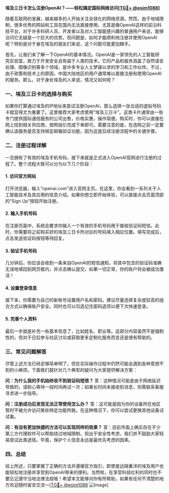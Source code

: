 **埃及三日卡怎么注册OpenAI？——轻松搞定国际网络访问[[TG💪+ @esim1088](https://t.me/s/esim1088)]**

随着互联网的发展，越来越多的人开始关注全球化的网络资源。然而，由于地域限制，很多优秀的网站和工具在国内无法直接使用。尤其是像OpenAI这样的前沿科技平台，对于许多科研人员、开发者以及对人工智能感兴趣的普通用户来说，能够访问它无疑是一个巨大的优势。但问题是，如何才能顺利地注册并使用OpenAI呢？特别是对于身在埃及的朋友们来说，这个问题可能更加棘手。

首先，让我们来了解一下OpenAI的基本情况。OpenAI是一家领先的人工智能研究实验室，致力于开发安全且有益于人类的技术。它的产品和服务涵盖了自然语言处理、图像识别等多个领域，是许多专业人士梦寐以求的学习和工作伙伴。不过，由于政策和技术上的原因，中国大陆地区的用户通常难以直接注册和使用OpenAI的服务。那么，对于身处埃及的人来说，情况又如何呢？

### 一、埃及三日卡的选择与购买

如果你打算通过埃及的IP地址来尝试注册OpenAI，那么选择一张合适的虚拟号码卡就显得尤为重要了。这里推荐大家考虑使用“埃及三日卡”。这类卡片通常由一些专门提供国际通信服务的公司出售，价格实惠，操作简便。购买时，你可以直接在网上找到相关供应商，按照指引完成下单即可。需要注意的是，在选购之前一定要确认该服务是否支持绑定邮箱验证功能，因为这是后续注册流程中的关键步骤。

### 二、注册过程详解

一旦拥有了有效的埃及手机号码，接下来就是正式进入OpenAI官网进行注册的过程了。整个流程大致可以分为以下几个阶段：

#### 1. 访问官方网站
打开浏览器，输入“openai.com”进入官网主页。在这里，你会看到一系列关于人工智能技术及其应用的信息介绍。如果你想立即开始体验，可以直接点击页面顶部的“Sign Up”按钮开始注册。

#### 2. 输入手机号码
在注册页面中，系统会要求你输入一个有效的手机号码用于接收验证码短信。此时，你需要将之前购买好的埃及三日卡所对应的号码填入相应位置。填写完成后，点击发送验证码按钮等待回复。

#### 3. 验证手机号码
几分钟后，你应该会收到一条来自OpenAI的短信通知。将其中包含的验证码准确无误地填回到网页框内，并点击确认提交。如果一切正常，你的账户将会被成功激活！

#### 4. 设置登录信息
接下来，你需要为自己的新账号设置用户名和密码。建议尽量选择复杂度较高的组合方式以确保账户安全。同时也可以勾选记住密码选项以便下次快速登录。

#### 5. 完善个人资料
最后一步就是补充一些基本信息了，比如姓名、职业等。这部分内容虽然不是强制性的，但对于日后参与社区讨论或获取更多定制化服务而言还是很有帮助的。

### 三、常见问题解答

尽管上述方法已经足够简单明了，但在实际操作过程中仍然可能会遇到各种意想不到的小麻烦。下面我们就针对几个典型的疑问为大家提供解决方案：

**问：为什么我的手机始终收不到验证码短信？**
答：这种情况可能是由于网络延迟导致的，请耐心等待一段时间再试一次；如果长时间未接收到消息，则需联系客服寻求进一步指导。

**问：注册成功后发现无法正常使用怎么办？**
答：这可能是因为你的设备所在地区暂时不被允许访问某些特定功能所致。在这种情况下，你可以尝试更换其他设备试试看。

**问：有没有更加快捷的方法可以实现同样的效果？**
答：目前市面上确实存在不少第三方代理软件可以帮助绕过地域限制，但出于安全性考虑，我们并不鼓励大家轻易尝试此类途径。毕竟，保护个人信息永远是最优先考虑的因素。

### 四、总结

综上所述，只要掌握了正确的方法并遵循官方指引，即使是远隔重洋的埃及用户也能轻松地注册并享受到OpenAI带来的便利。当然啦，在享受科技红利的同时也不要忘记遵守当地法律法规哦！希望本文能够对你有所帮助，如果有任何不清楚的地方欢迎随时留言交流～[[TG💪+ @esim1088](https://t.me/s/esim1088) ![Image](https://i.postimg.cc/4NQfJmqS/Snipaste-2025-05-13-00-14-12.png)]